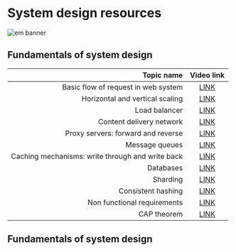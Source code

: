 # System design resources
![em banner](https://github.com/user-attachments/assets/e25cad4d-a31a-4924-acb9-01b2e9e22616)
## Fundamentals of system design 
|Topic name|Video link|
|---------:|:--------:|
|Basic flow of request in web system|[LINK](https://youtu.be/xuj62aOZLnE)|
|Horizontal and vertical scaling|[LINK](https://youtu.be/GZz-kApdhhg)|
|Load balancer|[LINK](https://youtu.be/4048SaWKM5s)|
|Content delivery network|[LINK](https://youtu.be/ivye3sieDbU)|
|Proxy servers: forward and reverse|[LINK](https://youtu.be/lyEpPkhK-5A)|
|Message queues|[LINK](https://youtu.be/XIzmkf6wGxs)|
|Caching mechanisms: write through and write back|[LINK](https://youtu.be/70Bbsh_vNMA)|
|Databases|[LINK](https://youtu.be/Ju4CazXTQks)|
|Sharding|[LINK](https://youtu.be/FYm5Zimcu6c)|
|Consistent hashing|[LINK](https://youtu.be/5q0gZ6WczUA)|
|Non functional requirements|[LINK](https://youtu.be/Okg413K7Q2E)|
|CAP theorem|[LINK](https://youtu.be/PnPULsHl_I8)|
## Fundamentals of system design
